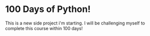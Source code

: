 # 100 Days of Python!

This is a new side project i'm starting. I will be challenging myself to complete this course within 100 days!
